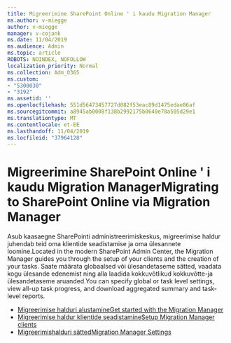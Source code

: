 ```yaml
---
title: Migreerimine SharePoint Online ' i kaudu Migration Manager
ms.author: v-miegge
author: v-miegge
manager: v-cojank
ms.date: 11/04/2019
ms.audience: Admin
ms.topic: article
ROBOTS: NOINDEX, NOFOLLOW
localization_priority: Normal
ms.collection: Adm_O365
ms.custom:
- "5300030"
- "3192"
ms.assetid: ''
ms.openlocfilehash: 551d56473457727d082f53eac89d1475edae86af
ms.sourcegitcommit: a8945ab0008f138b2992175b0640e78a505d29e1
ms.translationtype: MT
ms.contentlocale: et-EE
ms.lasthandoff: 11/04/2019
ms.locfileid: "37964128"
---
```

# <a name="migrating-to-sharepoint-online-via-migration-manager"></a><span data-ttu-id="56bb2-102">Migreerimine SharePoint Online ' i kaudu Migration Manager</span><span class="sxs-lookup"><span data-stu-id="56bb2-102">Migrating to SharePoint Online via Migration Manager</span></span>

<span data-ttu-id="56bb2-103">Asub kaasaegne SharePointi administreerimiskeskus, migreerimise haldur juhendab teid oma klientide seadistamise ja oma ülesannete loomine.</span><span class="sxs-lookup"><span data-stu-id="56bb2-103">Located in the modern SharePoint Admin Center, the Migration Manager guides you through the setup of your clients and the creation of your tasks.</span></span> <span data-ttu-id="56bb2-104">Saate määrata globaalsed või ülesandetaseme sätted, vaadata kogu ülesande edenemist ning alla laadida kokkuvõtlikud kokkuvõtte-ja ülesandetaseme aruanded.</span><span class="sxs-lookup"><span data-stu-id="56bb2-104">You can specify global or task level settings, view all-up task progress, and download aggregated summary and task-level reports.</span></span>

* [<span data-ttu-id="56bb2-105">Migreerimise halduri alustamine</span><span class="sxs-lookup"><span data-stu-id="56bb2-105">Get started with the Migration Manager</span></span>](https://docs.microsoft.com/sharepointmigration/mm-get-started)
* [<span data-ttu-id="56bb2-106">Migreerimise haldur klientide seadistamine</span><span class="sxs-lookup"><span data-stu-id="56bb2-106">Setup Migration Manager clients</span></span>](https://docs.microsoft.com/sharepointmigration/mm-setup-clients)
* [<span data-ttu-id="56bb2-107">Migreerimishalduri sätted</span><span class="sxs-lookup"><span data-stu-id="56bb2-107">Migration Manager Settings</span></span>](https://docs.microsoft.com/sharepointmigration/mm-settings)